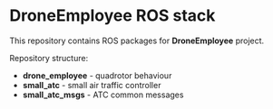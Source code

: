 # DroneEmployee ROS stack

This repository contains ROS packages for **DroneEmployee** project.

Repository structure:

* **drone_employee** - quadrotor behaviour
* **small_atc** - small air traffic controller
* **small_atc_msgs** - ATC common messages
